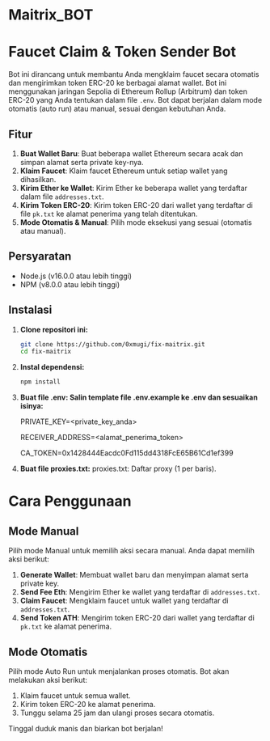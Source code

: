 # Maitrix_BOT
 
# Faucet Claim & Token Sender Bot

Bot ini dirancang untuk membantu Anda mengklaim faucet secara otomatis dan mengirimkan token ERC-20 ke berbagai alamat wallet. Bot ini menggunakan jaringan Sepolia di Ethereum Rollup (Arbitrum) dan token ERC-20 yang Anda tentukan dalam file `.env`. Bot dapat berjalan dalam mode otomatis (auto run) atau manual, sesuai dengan kebutuhan Anda.

## Fitur

1. **Buat Wallet Baru**: Buat beberapa wallet Ethereum secara acak dan simpan alamat serta private key-nya.
2. **Klaim Faucet**: Klaim faucet Ethereum untuk setiap wallet yang dihasilkan.
3. **Kirim Ether ke Wallet**: Kirim Ether ke beberapa wallet yang terdaftar dalam file `addresses.txt`.
4. **Kirim Token ERC-20**: Kirim token ERC-20 dari wallet yang terdaftar di file `pk.txt` ke alamat penerima yang telah ditentukan.
5. **Mode Otomatis & Manual**: Pilih mode eksekusi yang sesuai (otomatis atau manual).

## Persyaratan

- Node.js (v16.0.0 atau lebih tinggi)
- NPM (v8.0.0 atau lebih tinggi)

## Instalasi

1. **Clone repositori ini:**
   ```bash
   git clone https://github.com/0xmugi/fix-maitrix.git
   cd fix-maitrix 
   
2. **Instal dependensi:**
   ```bash
   npm install

4. **Buat file .env: Salin template file .env.example ke .env dan sesuaikan isinya:**
   
   PRIVATE_KEY=<private_key_anda>
   
   RECEIVER_ADDRESS=<alamat_penerima_token>
   
   CA_TOKEN=0x1428444Eacdc0Fd115dd4318FcE65B61Cd1ef399

5. **Buat file proxies.txt:**
   proxies.txt: Daftar proxy (1 per baris).
   

# Cara Penggunaan

## Mode Manual
Pilih mode Manual untuk memilih aksi secara manual. Anda dapat memilih aksi berikut:

1. **Generate Wallet**: Membuat wallet baru dan menyimpan alamat serta private key.
2. **Send Fee Eth**: Mengirim Ether ke wallet yang terdaftar di `addresses.txt`.
3. **Claim Faucet**: Mengklaim faucet untuk wallet yang terdaftar di `addresses.txt`.
4. **Send Token ATH**: Mengirim token ERC-20 dari wallet yang terdaftar di `pk.txt` ke alamat penerima.

## Mode Otomatis
Pilih mode Auto Run untuk menjalankan proses otomatis. Bot akan melakukan aksi berikut:

1. Klaim faucet untuk semua wallet.
2. Kirim token ERC-20 ke alamat penerima.
3. Tunggu selama 25 jam dan ulangi proses secara otomatis.

Tinggal duduk manis dan biarkan bot berjalan!

